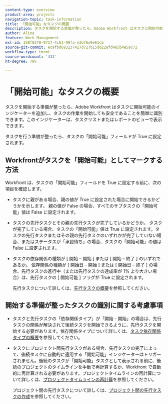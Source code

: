 ```yaml
---
content-type: overview
product-area: projects
navigation-topic: task-information
title: 「開始可能」なタスクの概要
description: タスクを開始する準備が整ったら、Adobe Workfront はタスクに開始可能のインジケーターを追加し、タスクの作業を開始しても安全であることを簡単に識別できます。このインジケーターは、タスクリストまたはレポートのビューで表示できます。
author: Alina
feature: Work Management
exl-id: 158f8370-9717-4c61-99fa-e3b76a9e61cb
source-git-commit: ecafbd693237427d727b15dd22afd485b4e59c72
workflow-type: tm+mt
source-wordcount: '431'
ht-degree: 78%

---
```


# 「開始可能」なタスクの概要

タスクを開始する準備が整ったら、Adobe Workfront はタスクに開始可能のインジケーターを追加し、タスクの作業を開始しても安全であることを簡単に識別できます。このインジケーターは、タスクリストまたはレポートのビューで表示できます。

タスクを行う準備が整ったら、タスクの「開始可能」フィールドが True に設定されます。

## Workfrontがタスクを「開始可能」としてマークする方法

Workfront は、タスクの「開始可能」フィールドを True に設定する前に、次の項目を確認します。

* タスクに親がある場合、親の値が True に設定された場合に開始できるかどうかを示します。 親の値が False の場合、すべてのサブタスクの「開始可能」値は False に設定されます。
* タスクの先行タスクとその親の先行タスクが完了しているかどうか。 タスクが完了している場合、タスクの「開始可能」値は True に設定されます。タスクの先行タスクまたはその親の先行タスクのいずれかが完了していない場合、またはステータスが「承認待ち」の場合、タスクの「開始可能」の値は False に設定されます。
* タスクの依存関係の種類が [ 開始 – 開始 ] または [ 開始 – 終了 ] のいずれであるか。 依存関係の種類が [ 開始日 – 開始 ] または [ 開始日 – 終了 ] の場合、先行タスクの進行中（または先行タスクの達成率が 1% より大きい場合）は、先行タスクの [ 開始可能 ] フラグが True に設定されます。

  先行タスクについて詳しくは、[先行タスクの概要](../../../manage-work/tasks/use-prdcssrs/predecessors-overview.md)を参照してください。

## 開始する準備が整ったタスクの識別に関する考慮事項

* タスクと先行タスクの「依存関係タイプ」が「開始 - 開始」の場合は、先行タスクの関係が解決されて後続タスクを開始できるように、先行タスクを開始する必要があります。依存関係タイプについて詳しくは、[タスク依存関係タイプの概要](../../../manage-work/tasks/use-prdcssrs/task-dependency-types.md)を参照してください。
* タスクにプロジェクト間先行タスクがある場合、先行タスクの完了によって、後続タスクに自動的に適用する「開始可能」インジケーターはトリガーされません。後続のタスクが「開始可能」タスクとして表示される前に、後続のプロジェクトのタイムラインを手動で再計算するか、Workfront で自動的に再計算される必要があります。プロジェクトタイムラインの再計算について詳しくは、[プロジェクトタイムラインの再計算](../../../manage-work/projects/manage-projects/recalculate-project-timeline.md)を参照してください。

  プロジェクト間の先行タスクについて詳しくは、[プロジェクト間の先行タスクの作成](../../../manage-work/tasks/use-prdcssrs/cross-project-predecessors.md)を参照してください。

